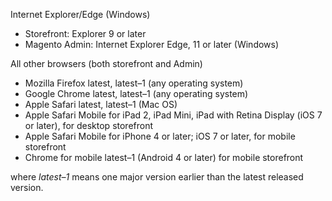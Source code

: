 <div markdown="1">

Internet Explorer/Edge (Windows)

*	Storefront: Explorer 9 or later
*	Magento Admin: Internet Explorer Edge, 11 or later (Windows)

All other browsers (both storefront and Admin)

*	Mozilla Firefox latest, latest&ndash;1 (any operating system)
*	Google Chrome latest, latest&ndash;1 (any operating system)
*	Apple Safari latest, latest&ndash;1 (Mac OS)
*	Apple Safari Mobile for iPad 2, iPad Mini, iPad with Retina Display (iOS 7 or later), for desktop storefront
*	Apple Safari Mobile for iPhone 4 or later; iOS 7 or later, for mobile storefront
*	Chrome for mobile latest&ndash;1 (Android 4 or later) for mobile storefront

where *latest&ndash;1* means one major version earlier than the latest released version.